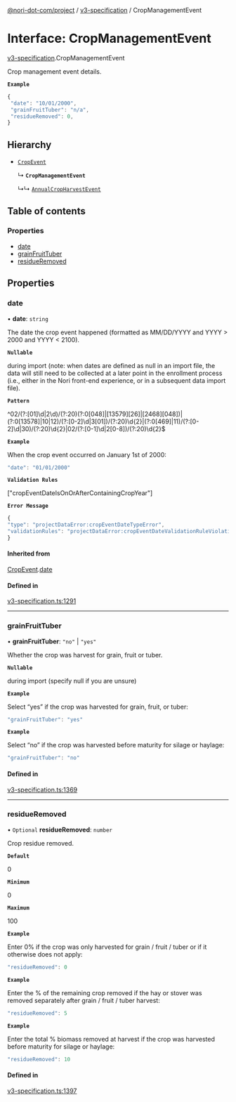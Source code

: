 [@nori-dot-com/project](../README.md) / [v3-specification](../modules/v3_specification.md) / CropManagementEvent

# Interface: CropManagementEvent

[v3-specification](../modules/v3_specification.md).CropManagementEvent

Crop management event details.

**`Example`**

```js
{
 "date": "10/01/2000",
 "grainFruitTuber": "n/a",
 "residueRemoved": 0,
}
```

## Hierarchy

- [`CropEvent`](v3_specification.CropEvent.md)

  ↳ **`CropManagementEvent`**

  ↳↳ [`AnnualCropHarvestEvent`](v3_specification.AnnualCropHarvestEvent.md)

## Table of contents

### Properties

- [date](v3_specification.CropManagementEvent.md#date)
- [grainFruitTuber](v3_specification.CropManagementEvent.md#grainfruittuber)
- [residueRemoved](v3_specification.CropManagementEvent.md#residueremoved)

## Properties

### date

• **date**: `string`

The date the crop event happened (formatted as MM/DD/YYYY and YYYY > 2000 and YYYY < 2100).

**`Nullable`**

during import (note: when dates are defined as null in an import file, the data will still need to be collected at a later point in the enrollment process (i.e., either in the Nori front-end experience, or in a subsequent data import file).

**`Pattern`**

^02/(?:[01]\d|2\d)/(?:20)(?:0[048]|[13579][26]|[2468][048])|(?:0[13578]|10|12)/(?:[0-2]\d|3[01])/(?:20)\d{2}|(?:0[469]|11)/(?:[0-2]\d|30)/(?:20)\d{2}|02/(?:[0-1]\d|2[0-8])/(?:20)\d{2}$

**`Example`**

<caption>When the crop event occurred on January 1st of 2000:</caption>

```js
"date": "01/01/2000"
```

**`Validation Rules`**

["cropEventDateIsOnOrAfterContainingCropYear"]

**`Error Message`**

```js
{
"type": "projectDataError:cropEventDateTypeError",
"validationRules": "projectDataError:cropEventDateValidationRuleViolation"
}
```

#### Inherited from

[CropEvent](v3_specification.CropEvent.md).[date](v3_specification.CropEvent.md#date)

#### Defined in

[v3-specification.ts:1291](https://github.com/nori-dot-eco/nori-dot-com/blob/1017fe3/packages/project/src/v3-specification.ts#L1291)

___

### grainFruitTuber

• **grainFruitTuber**: ``"no"`` \| ``"yes"``

Whether the crop was harvest for grain, fruit or tuber.

**`Nullable`**

during import (specify null if you are unsure)

**`Example`**

<caption>Select “yes” if the crop was harvested for grain, fruit, or tuber:</caption>

```js
"grainFruitTuber": "yes"
```

**`Example`**

<caption>Select “no” if the crop was harvested before maturity for silage or haylage:</caption>

```js
"grainFruitTuber": "no"
```

#### Defined in

[v3-specification.ts:1369](https://github.com/nori-dot-eco/nori-dot-com/blob/1017fe3/packages/project/src/v3-specification.ts#L1369)

___

### residueRemoved

• `Optional` **residueRemoved**: `number`

Crop residue removed.

**`Default`**

0

**`Minimum`**

0

**`Maximum`**

100

**`Example`**

<caption>Enter 0% if the crop was only harvested for grain / fruit / tuber or if it otherwise does not apply:</caption>

```js
"residueRemoved": 0
```

**`Example`**

<caption>Enter the % of the remaining crop removed if the hay or stover was removed separately after grain / fruit / tuber harvest:</caption>

```js
"residueRemoved": 5
```

**`Example`**

<caption>Enter the total % biomass removed at harvest if the crop was harvested before maturity for silage or haylage:</caption>

```js
"residueRemoved": 10
```

#### Defined in

[v3-specification.ts:1397](https://github.com/nori-dot-eco/nori-dot-com/blob/1017fe3/packages/project/src/v3-specification.ts#L1397)
